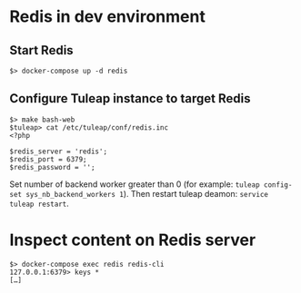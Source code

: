# Redis in dev environment

## Start Redis

``` console
$> docker-compose up -d redis
```

## Configure Tuleap instance to target Redis

``` console
$> make bash-web
$tuleap> cat /etc/tuleap/conf/redis.inc
<?php

$redis_server = 'redis';
$redis_port = 6379;
$redis_password = '';
```

Set number of backend worker
greater than 0 (for example: `tuleap config-set sys_nb_backend_workers 1`). Then
restart tuleap deamon: `service tuleap restart`.

# Inspect content on Redis server

``` console
$> docker-compose exec redis redis-cli
127.0.0.1:6379> keys *
[…]
```
